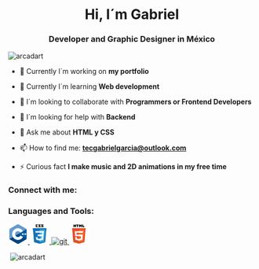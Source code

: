 <h1 align="center">Hi, I´m Gabriel</h1>
<h3 align="center">Developer and Graphic Designer in México</h3>

<p align="left"> <img src="https://komarev.com/ghpvc/?username=arcadart&label=Profile%20views&color=0e75b6&style=flat" alt="arcadart" /> </p>

- 🔭 Currently I´m working on **my portfolio**

- 🌱 Currently I´m learning **Web development**

- 👯 I´m looking to collaborate with **Programmers or Frontend Developers**

- 🤝 I´m looking for help with **Backend**

- 💬 Ask me about **HTML y CSS**

- 📫 How to find me: **tecgabrielgarcia@outlook.com**

- ⚡ Curious fact **I make music and 2D animations in my free time**

<h3 align="left">Connect with me:</h3>
<p align="left">
</p>

<h3 align="left">Languages and Tools:</h3>
<a href="https://www.w3schools.com/cpp/" target="_blank" rel="noreferrer"> <img src="https://raw.githubusercontent.com/devicons/devicon/master/icons/cplusplus/cplusplus-original.svg" alt="cplusplus" width="40" height="40"/> </a>
<a href="https://www.w3schools.com/css/" target="_blank" rel="noreferrer"> <img src="https://raw.githubusercontent.com/devicons/devicon/master/icons/css3/css3-original-wordmark.svg" alt="css3" width="40" height="40"/> </a>
<a href="https://git-scm.com/" target="_blank" rel="noreferrer"> <img src="https://www.vectorlogo.zone/logos/git-scm/git-scm-icon.svg" alt="git" width="40" height="40"/> </a>
<a href="https://www.w3.org/html/" target="_blank" rel="noreferrer"> <img src="https://raw.githubusercontent.com/devicons/devicon/master/icons/html5/html5-original-wordmark.svg" alt="html5" width="40" height="40"/> </a> </p>

<p>&nbsp;<img align="center" src="https://github-readme-stats.vercel.app/api?username=arcadart&show_icons=true&locale=en" alt="arcadart" /></p>
